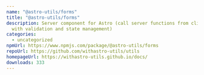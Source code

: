 ```yaml
---
name: "@astro-utils/forms"
title: "@astro-utils/forms"
description: Server component for Astro (call server functions from client side
  with validation and state management)
categories:
  - uncategorized
npmUrl: https://www.npmjs.com/package/@astro-utils/forms
repoUrl: https://github.com/withastro-utils/utils
homepageUrl: https://withastro-utils.github.io/docs/
downloads: 333
---
```

